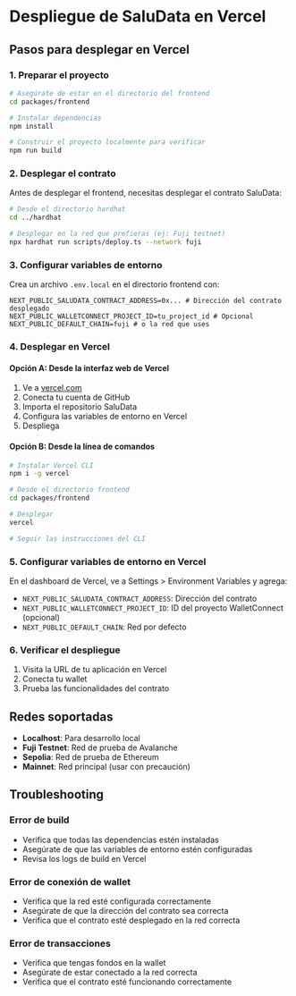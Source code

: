 # Despliegue de SaluData en Vercel

## Pasos para desplegar en Vercel

### 1. Preparar el proyecto

```bash
# Asegúrate de estar en el directorio del frontend
cd packages/frontend

# Instalar dependencias
npm install

# Construir el proyecto localmente para verificar
npm run build
```

### 2. Desplegar el contrato

Antes de desplegar el frontend, necesitas desplegar el contrato SaluData:

```bash
# Desde el directorio hardhat
cd ../hardhat

# Desplegar en la red que prefieras (ej: Fuji testnet)
npx hardhat run scripts/deploy.ts --network fuji
```

### 3. Configurar variables de entorno

Crea un archivo `.env.local` en el directorio frontend con:

```env
NEXT_PUBLIC_SALUDATA_CONTRACT_ADDRESS=0x... # Dirección del contrato desplegado
NEXT_PUBLIC_WALLETCONNECT_PROJECT_ID=tu_project_id # Opcional
NEXT_PUBLIC_DEFAULT_CHAIN=fuji # o la red que uses
```

### 4. Desplegar en Vercel

#### Opción A: Desde la interfaz web de Vercel

1. Ve a [vercel.com](https://vercel.com)
2. Conecta tu cuenta de GitHub
3. Importa el repositorio SaluData
4. Configura las variables de entorno en Vercel
5. Despliega

#### Opción B: Desde la línea de comandos

```bash
# Instalar Vercel CLI
npm i -g vercel

# Desde el directorio frontend
cd packages/frontend

# Desplegar
vercel

# Seguir las instrucciones del CLI
```

### 5. Configurar variables de entorno en Vercel

En el dashboard de Vercel, ve a Settings > Environment Variables y agrega:

- `NEXT_PUBLIC_SALUDATA_CONTRACT_ADDRESS`: Dirección del contrato
- `NEXT_PUBLIC_WALLETCONNECT_PROJECT_ID`: ID del proyecto WalletConnect (opcional)
- `NEXT_PUBLIC_DEFAULT_CHAIN`: Red por defecto

### 6. Verificar el despliegue

1. Visita la URL de tu aplicación en Vercel
2. Conecta tu wallet
3. Prueba las funcionalidades del contrato

## Redes soportadas

- **Localhost**: Para desarrollo local
- **Fuji Testnet**: Red de prueba de Avalanche
- **Sepolia**: Red de prueba de Ethereum
- **Mainnet**: Red principal (usar con precaución)

## Troubleshooting

### Error de build
- Verifica que todas las dependencias estén instaladas
- Asegúrate de que las variables de entorno estén configuradas
- Revisa los logs de build en Vercel

### Error de conexión de wallet
- Verifica que la red esté configurada correctamente
- Asegúrate de que la dirección del contrato sea correcta
- Verifica que el contrato esté desplegado en la red correcta

### Error de transacciones
- Verifica que tengas fondos en la wallet
- Asegúrate de estar conectado a la red correcta
- Verifica que el contrato esté funcionando correctamente
